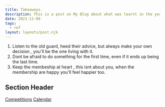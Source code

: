 ```yaml
---
title: Takeaways.
description: This is a post on My Blog about what was learnt in the year in office.
date: 2021-11-09
tags:
  - ref
layout: layouts/post.njk
---
```

1. Listen to the old guard, heed their advice, but always make your own decision , you'll be the one living with it.
2. Dont be afraid to do something for the first time, even if it ends up being the last time.
3. Keep the membeship at heart , this isnt about you, when the membership are happy you'll feel happier too.

## Section Header

<a href="{{ '/posts/comps/' | url }}">Competitions</a>
<a href="{{ '/posts/calendarofevents/' | url }}">Calendar</a>
